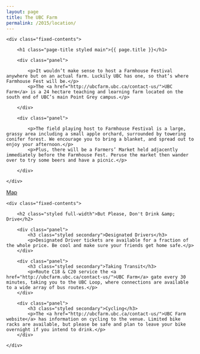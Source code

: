 ```yaml
---
layout: page
title: The UBC Farm
permalink: /2015/location/
---
```


<div class="panel-container two-up location-intro-2up">

	<div class="fixed-contents">

	    <h1 class="page-title styled main">{{ page.title }}</h1>

		<div class="panel">

			<p>It wouldn’t make sense to host a Farmhouse Festival anywhere but on an actual farm. Luckily UBC has one, so that’s where Farmhouse Fest will be.</p>
			<p>The <a href="http://ubcfarm.ubc.ca/contact-us/">UBC Farm</a> is a 24 hectare teaching and learning farm located on the south end of UBC’s main Point Grey campus.</p>

		</div>

		<div class="panel">

			<p>The field playing host to Farmhouse Festival is a large, grassy area including a small apple orchard, surrounded by towering conifer forest. We encourage you to bring a blanket, and spread out to enjoy your afternoon.</p>
			<p>Plus, there will be a Farmers’ Market held adjacently immediately before the Farmhouse Fest. Peruse the market then wander over to try some beers and have a picnic.</p>

		</div>

	</div>
</div>


<div class="panel-container three-up location-photos-3up">

</div>

<div class="map">
	<a href="https://www.google.ca/maps/place/UBC+Farm/@49.250699,-123.237457,17z/data=!3m1!4b1!4m2!3m1!1s0x548672d4799fae1f:0xe9b92d59922eb0d">
		Map
	</a>
</div>

<div class="panel-container three-up location-gettinghome-3up">

	<div class="fixed-contents">

		<h2 class="styled full-width">But Please, Don't Drink &amp; Drive</h2>

		<div class="panel">
			<h3 class="styled secondary">Designated Drivers</h3>
			<p>Designated Driver tickets are available for a fraction of the whole price. Be cool and make sure your friends get home safe.</p>
		</div>

		<div class="panel">
			<h3 class="styled secondary">Taking Transit</h3>
			<p>Route C18 & C20 service the <a href="http://ubcfarm.ubc.ca/contact-us/">UBC Farm</a> gate every 30 minutes, taking you to the UBC Loop, where connections are available to a wide array of bus routes.</p>
		</div>

		<div class="panel">
			<h3 class="styled secondary">Cycling</h3>
			<p>The <a href="http://ubcfarm.ubc.ca/contact-us/">UBC Farm website</a> has information on cycling to the venue. Limited bike racks are available, but please be safe and plan to leave your bike overnight if you intend to drink.</p>
		</div>

	</div>
</div>
